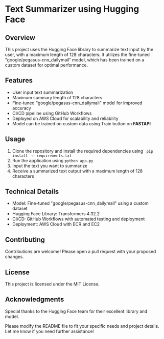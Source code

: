 # Text Summarizer using Hugging Face

## Overview

This project uses the Hugging Face library to summarize text input by the user, with a maximum length of 128 characters. It utilizes the fine-tuned "google/pegasus-cnn_dailymail" model, which has been trained on a custom dataset for optimal performance.

## Features

- User input text summarization
- Maximum summary length of 128 characters
- Fine-tuned "google/pegasus-cnn_dailymail" model for improved accuracy
- CI/CD pipeline using GitHub Workflows
- Deployed on AWS Cloud for scalability and reliability
- Model can be trained on custom data using Train button on **FASTAPI**

## Usage

1. Clone the repository and install the required dependencies using
   ``` pip install -r requirements.txt```
3. Run the application using ```python app.py```
4. Input the text you want to summarize
5. Receive a summarized text output with a maximum length of 128 characters

## Technical Details

- Model: Fine-tuned "google/pegasus-cnn_dailymail" using a custom dataset
- Hugging Face Library: Transformers 4.32.2
- CI/CD: GitHub Workflows with automated testing and deployment
- Deployment: AWS Cloud with ECR and EC2

## Contributing

Contributions are welcome! Please open a pull request with your proposed changes.

## License

This project is licensed under the MIT License.

## Acknowledgments

Special thanks to the Hugging Face team for their excellent library and model.

Please modify the README file to fit your specific needs and project details. Let me know if you need further assistance!
